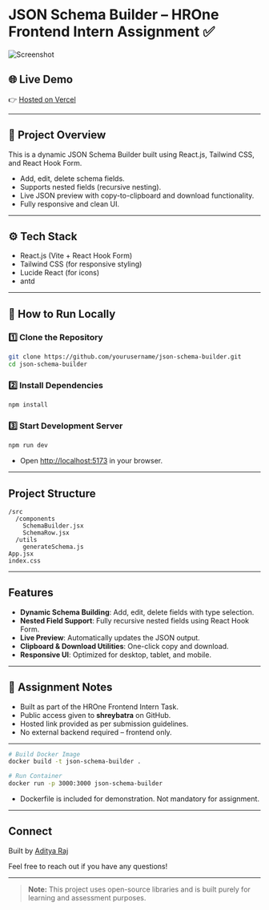 # JSON Schema Builder – HROne Frontend Intern Assignment ✅

![Screenshot](./preview.png) <!-- Add your own preview image here -->

## 🌐 Live Demo

👉 [Hosted on Vercel](https://your-vercel-or-netlify-link.com)

---

## 📖 Project Overview

This is a dynamic JSON Schema Builder built using React.js, Tailwind CSS, and React Hook Form.

- Add, edit, delete schema fields.
- Supports nested fields (recursive nesting).
- Live JSON preview with copy-to-clipboard and download functionality.
- Fully responsive and clean UI.

---

## ⚙️ Tech Stack

- React.js (Vite + React Hook Form)
- Tailwind CSS (for responsive styling)
- Lucide React (for icons)
- antd

---

## 🚀 How to Run Locally

### 1️⃣ Clone the Repository

```bash
git clone https://github.com/yourusername/json-schema-builder.git
cd json-schema-builder
```

### 2️⃣ Install Dependencies

```bash
npm install
```

### 3️⃣ Start Development Server

```bash
npm run dev
```

- Open [http://localhost:5173](http://localhost:5173) in your browser.

---

##  Project Structure

```
/src
  /components
    SchemaBuilder.jsx
    SchemaRow.jsx
  /utils
    generateSchema.js
App.jsx
index.css
```

---

##  Features

- **Dynamic Schema Building**: Add, edit, delete fields with type selection.
- **Nested Field Support**: Fully recursive nested fields using React Hook Form.
- **Live Preview**: Automatically updates the JSON output.
- **Clipboard & Download Utilities**: One-click copy and download.
- **Responsive UI**: Optimized for desktop, tablet, and mobile.

---

## 👤 Assignment Notes

- Built as part of the HROne Frontend Intern Task.
- Public access given to **shreybatra** on GitHub.
- Hosted link provided as per submission guidelines.
- No external backend required – frontend only.

---

<!-- ##  Optional Docker Support (If reviewer wants to try) -->

```bash
# Build Docker Image
docker build -t json-schema-builder .

# Run Container
docker run -p 3000:3000 json-schema-builder
```

- Dockerfile is included for demonstration. Not mandatory for assignment.

---

##  Connect

Built by [Aditya Raj](https://www.linkedin.com/in/your-profile)

Feel free to reach out if you have any questions!

---

> **Note:** This project uses open-source libraries and is built purely for learning and assessment purposes.
